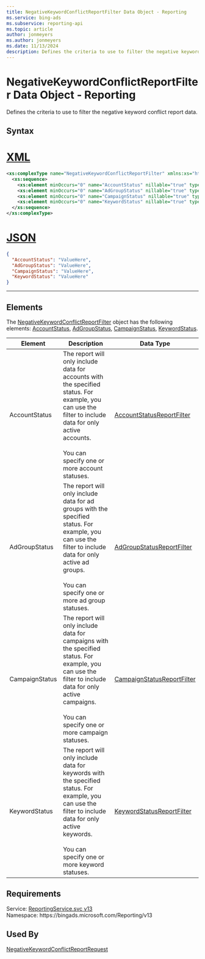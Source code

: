```yaml
---
title: NegativeKeywordConflictReportFilter Data Object - Reporting
ms.service: bing-ads
ms.subservice: reporting-api
ms.topic: article
author: jonmeyers
ms.author: jonmeyers
ms.date: 11/13/2024
description: Defines the criteria to use to filter the negative keyword conflict report data.
---
```

# NegativeKeywordConflictReportFilter Data Object - Reporting
Defines the criteria to use to filter the negative keyword conflict report data.

## Syntax

# [XML](#tab/xml)

```xml
<xs:complexType name="NegativeKeywordConflictReportFilter" xmlns:xs="http://www.w3.org/2001/XMLSchema">
  <xs:sequence>
    <xs:element minOccurs="0" name="AccountStatus" nillable="true" type="tns:AccountStatusReportFilter" />
    <xs:element minOccurs="0" name="AdGroupStatus" nillable="true" type="tns:AdGroupStatusReportFilter" />
    <xs:element minOccurs="0" name="CampaignStatus" nillable="true" type="tns:CampaignStatusReportFilter" />
    <xs:element minOccurs="0" name="KeywordStatus" nillable="true" type="tns:KeywordStatusReportFilter" />
  </xs:sequence>
</xs:complexType>
```

# [JSON](#tab/json)

```json
{
  "AccountStatus": "ValueHere",
  "AdGroupStatus": "ValueHere",
  "CampaignStatus": "ValueHere",
  "KeywordStatus": "ValueHere"
}
```

-----

## <a name="elements"></a>Elements

The [NegativeKeywordConflictReportFilter](negativekeywordconflictreportfilter.md) object has the following elements: [AccountStatus](#accountstatus), [AdGroupStatus](#adgroupstatus), [CampaignStatus](#campaignstatus), [KeywordStatus](#keywordstatus).

|Element|Description|Data Type|
|-----------|---------------|-------------|
|<a name="accountstatus"></a>AccountStatus|The report will only include data for accounts with the specified status. For example, you can use the filter to include data for only active accounts.<br/><br/>You can specify one or more account statuses.|[AccountStatusReportFilter](accountstatusreportfilter.md)|
|<a name="adgroupstatus"></a>AdGroupStatus|The report will only include data for ad groups with the specified status. For example, you can use the filter to include data for only active ad groups.<br/><br/>You can specify one or more ad group statuses.|[AdGroupStatusReportFilter](adgroupstatusreportfilter.md)|
|<a name="campaignstatus"></a>CampaignStatus|The report will only include data for campaigns with the specified status. For example, you can use the filter to include data for only active campaigns.<br/><br/>You can specify one or more campaign statuses.|[CampaignStatusReportFilter](campaignstatusreportfilter.md)|
|<a name="keywordstatus"></a>KeywordStatus|The report will only include data for keywords with the specified status. For example, you can use the filter to include data for only active keywords.<br/><br/>You can specify one or more keyword statuses.|[KeywordStatusReportFilter](keywordstatusreportfilter.md)|

## Requirements
Service: [ReportingService.svc v13](https://reporting.api.bingads.microsoft.com/Api/Advertiser/Reporting/v13/ReportingService.svc)  
Namespace: https\://bingads.microsoft.com/Reporting/v13  

## Used By
[NegativeKeywordConflictReportRequest](negativekeywordconflictreportrequest.md)  
